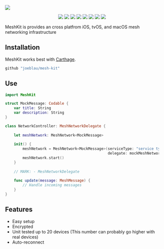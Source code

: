 <img src="https://cdn.rawgit.com/joeblau/mesh-kit/master/.github/mesh-kit.svg"/>

<p align="center">
  <a href="https://swift.org"><img src="https://img.shields.io/badge/swift-4.1-brightgreen.svg?style=flat-square"/></a>
  <a href="https://www.apple.com/ios/"><img src="https://img.shields.io/badge/platform-iOS%20•%20tvOS%20•%20macOS-brightgreen.svg?style=flat-square"/></a>
  <a href="https://circleci.com/gh/joeblau/mesh-kit"><img src="https://img.shields.io/circleci/project/github/joeblau/mesh-kit.svg?style=flat-square"/></a>
  <a href="https://codeclimate.com/github/joeblau/mesh-kit"><img src="https://img.shields.io/codeclimate/maintainability/joeblau/mesh-kit.svg?style=flat-square"/></a>
  <a href="https://codeclimate.com/github/joeblau/mesh-kit"><img src="https://img.shields.io/codeclimate/c/joeblau/mesh-kit.svg?style=flat-square"/></a>
  <a href="https://github.com/joeblau/mesh-kit/releases"><img src="https://img.shields.io/github/downloads/joeblau/mesh-kit/total.svg?style=flat-square"/></a>
  <a href="https://github.com/joeblau/mesh-kit/tags"><img src="https://img.shields.io/github/tag/joeblau/mesh-kit.svg?style=flat-square"/></a>
  <a href="https://github.com/joeblau/mesh-kit/blob/master/LICENSE"><img src="https://img.shields.io/github/license/joeblau/mesh-kit.svg?style=flat-square"/></a>
</p>

MeshKit is provides an cross platfrom iOS, tvOS, and macOS mesh networking infrastructure

## Installation

MeshKit works best with [Carthage](https://github.com/carthage/carthage).

```swift
github "joeblau/mesh-kit"
```


## Use

```swift
import MeshKit

struct MockMessage: Codable {
    var title: String
    var description: String
}

class NetworkController: MeshNetworkDelegate {
    
    let meshNetwork: MeshNetwork<MockMessage>
    
    init() {
        meshNetwork = MeshNetwork<MockMessage>(serviceType: "service type",
                                               delegate: mockMeshNetworkDelegate)
        meshNetwork.start()
    }
    
    // MARK: - MeshNetworkDelegate
    
    func update(message: MeshMessage) {
        // Handle incoming messages
    }
}

```

## Features

- Easy setup
- Encrypted
- Unit tested up to 20 devices (This number can probably go higher with real devices)
- Auto-reconnect